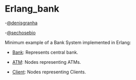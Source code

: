 Erlang_bank
===========
-[@denisgranha](https://github.com/denisgranha)

-[@sechosebio](https://github.com/sechosebio)

Minimum example of a Bank System implemented in Erlang:

* [Bank](https://github.com/sechosebio/Erlang_bank/blob/master/bank.erl): Represents central bank.

* [ATM](https://github.com/sechosebio/Erlang_bank/blob/master/atm.erl): Nodes representing ATMs.

* [Client](https://github.com/sechosebio/Erlang_bank/blob/master/client.erl): Nodes representing Clients.



